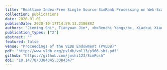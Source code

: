 ```yaml
---
title: "Realtime Index-Free Single Source SimRank Processing on Web-Scale Graphs"
collection: publications
date: 2020-01-01
publishDate: 2020-10-17T14:59:13.218688Z
authors: "Jieming Shi*, Tianyuan Jin*, <b>Renchi Yang</b>, Xiaokui Xiao, Yin Yang"
publication_types: ["2"]
abstract: ""
featured: false
venue: "Proceedings of the VLDB Endowment (PVLDB)"
pdf: "http://www.vldb.org/pvldb/vol13/p966-shi.pdf"
github: "https://github.com/jmshi123/SimPush"
doi: "10.14778/3384345.3384347"
---
```

